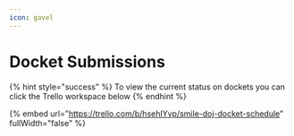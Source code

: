 ```yaml
---
icon: gavel
---
```


# Docket Submissions

{% hint style="success" %}
To view the current status on dockets you can click the Trello workspace below
{% endhint %}

{% embed url="https://trello.com/b/hsehIYvp/smile-doj-docket-schedule" fullWidth="false" %}
